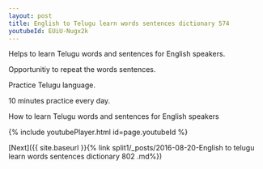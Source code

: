 ```yaml
---
layout: post
title: English to Telugu learn words sentences dictionary 574 
youtubeId: EUiU-Nugx2k
---
```

 
 
Helps to learn Telugu words and sentences for English speakers.

Opportunitiy to repeat the words sentences. 

Practice Telugu language. 
 
10 minutes practice every day. 
 
How to learn Telugu words and sentences for English speakers 
 
{% include youtubePlayer.html id=page.youtubeId %}
 
 
[Next]({{ site.baseurl }}{% link  split1/_posts/2016-08-20-English to telugu learn words sentences dictionary 802 .md%})
 
